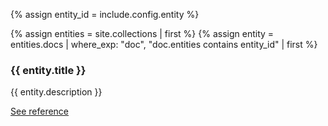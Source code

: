 {% assign entity_id = include.config.entity %}

{% assign entities = site.collections | first %}
{% assign entity = entities.docs | where_exp: "doc", "doc.entities contains entity_id" | first %}

<div class="rounded p-2 border-2 border-gray-200 flex flex-col">
    <div>
        <h3>{{ entity.title }}</h3>
        <p>{{ entity.description }}</p>
    </div>
    <a href="{{ entity.url }}" class="bg-blue-500 hover:bg-blue-700 text-white font-bold py-2 px-4 rounded self-end">
    See reference
    </a>
</div>
